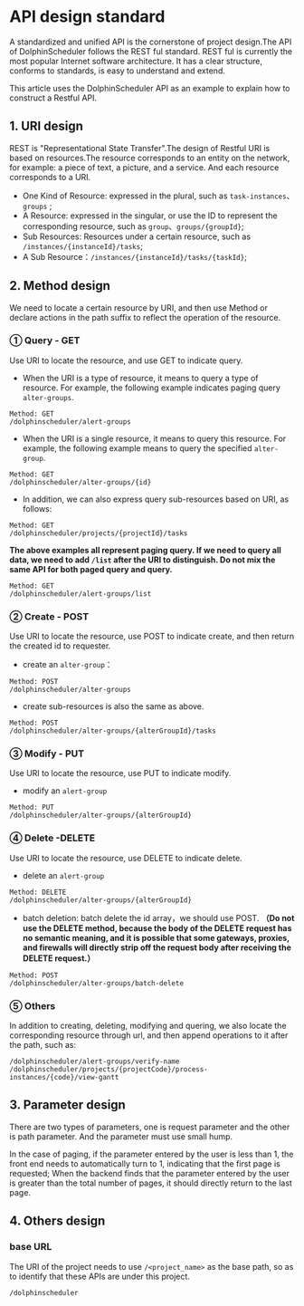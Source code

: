 # API design standard
A standardized and unified API is the cornerstone of project design.The API of DolphinScheduler follows the REST ful standard. REST ful is currently the most popular Internet software architecture. It has a clear structure, conforms to standards, is easy to understand and extend.

This article uses the DolphinScheduler API as an example to explain how to construct a Restful API.

## 1. URI design
REST is "Representational State Transfer".The design of Restful URI is based on resources.The resource corresponds to an entity on the network, for example: a piece of text, a picture, and a service. And each resource corresponds to a URI.

+ One Kind of Resource: expressed in the plural, such as `task-instances`、`groups` ;
+ A Resource: expressed in the singular, or use the ID to represent the corresponding resource, such as `group`、`groups/{groupId}`;
+ Sub Resources: Resources under a certain resource, such as `/instances/{instanceId}/tasks`;
+ A Sub Resource：`/instances/{instanceId}/tasks/{taskId}`;

## 2. Method design
We need to locate a certain resource by URI, and then use Method or declare actions in the path suffix to reflect the operation of the resource.

### ① Query - GET
Use URI to locate the resource, and use GET to indicate query.

+ When the URI is a type of resource, it means to query a type of resource. For example, the following example indicates paging query `alter-groups`.
```
Method: GET
/dolphinscheduler/alert-groups
```

+ When the URI is a single resource, it means to query this resource. For example, the following example means to query the specified `alter-group`.
```
Method: GET
/dolphinscheduler/alter-groups/{id}
```

+ In addition, we can also express query sub-resources based on URI, as follows:
```
Method: GET
/dolphinscheduler/projects/{projectId}/tasks
```

**The above examples all represent paging query. If we need to query all data, we need to add `/list` after the URI to distinguish. Do not mix the same API for both paged query and query.**
```
Method: GET
/dolphinscheduler/alert-groups/list
```

### ② Create - POST
Use URI to locate the resource, use POST to indicate create, and then return the created id to requester.

+ create an `alter-group`：

```
Method: POST
/dolphinscheduler/alter-groups
```

+ create sub-resources is also the same as above.
```
Method: POST
/dolphinscheduler/alter-groups/{alterGroupId}/tasks
```

### ③ Modify - PUT
Use URI to locate the resource, use PUT to indicate modify.
+ modify an `alert-group`
```
Method: PUT
/dolphinscheduler/alter-groups/{alterGroupId}
```

### ④ Delete -DELETE
Use URI to locate the resource, use DELETE to indicate delete.

+ delete an `alert-group`
```
Method: DELETE
/dolphinscheduler/alter-groups/{alterGroupId}
```

+ batch deletion: batch delete the id array，we should use POST. **（Do not use the DELETE method, because the body of the DELETE request has no semantic meaning, and it is possible that some gateways, proxies, and firewalls will directly strip off the request body after receiving the DELETE request.）**
```
Method: POST
/dolphinscheduler/alter-groups/batch-delete
```

### ⑤ Others
In addition to creating, deleting, modifying and quering, we also locate the corresponding resource through url, and then append operations to it after the path, such as:
```
/dolphinscheduler/alert-groups/verify-name
/dolphinscheduler/projects/{projectCode}/process-instances/{code}/view-gantt
```

## 3. Parameter design
There are two types of parameters, one is request parameter and the other is path parameter. And the parameter must use small hump.

In the case of paging, if the parameter entered by the user is less than 1, the front end needs to automatically turn to 1, indicating that the first page is requested; When the backend finds that the parameter entered by the user is greater than the total number of pages, it should directly return to the last page.

## 4. Others design
### base URL
The URI of the project needs to use `/<project_name>` as the base path, so as to identify that these APIs are under this project.
```
/dolphinscheduler
```
